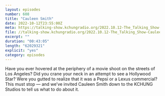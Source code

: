 ```yaml
---
layout: episodes
number: 608
title: "Cauleen Smith"
date: 2022-10-12T23:55:00Z
meta: https://talking-show.kchungradio.org/2022.10.12-The_Talking_Show-Cauleen_Smith.mp3
file: //talking-show.kchungradio.org/2022.10.12-The_Talking_Show-Cauleen_Smith.mp3
excerpt: ""
duration: "00:43:05"
length: "62029321"
explicit: "yes"
category: episodes
---
```

Have you ever hovered at the periphery of a movie shoot on the streets of Los Angeles? Did you crane your neck in an attempt to see a Hollywood Star? Were you gutted to realize that it was a Pepsi or a Lexus commercial? This must stop — and we’ve invited Cauleen Smith down to the KCHUNG Studios to tell us what to do about it.
